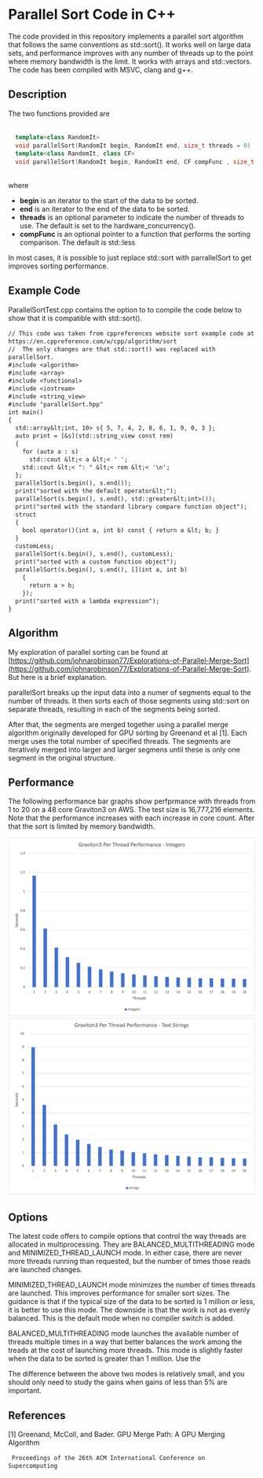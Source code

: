 # Parallel Sort Code in C++

The code provided in this repository implements a parallel sort algorithm that follows the same conventions as std::sort().  It works well on large data sets, and performance improves with any number of threads up to the point where memory bandwidth is the limit.  It works with arrays and std::vectors.  The code has been compiled with MSVC, clang and g++.


## Description

The two functions provided are

```cpp

  template<class RandomIt>
  void parallelSort(RandomIt begin, RandomIt end, size_t threads = 0) 
  template<class RandomIt, class CF>
  void parallelSort(RandomIt begin, RandomIt end, CF compFunc , size_t threads = 0)
  
```

where

- **begin** is an iterator to the start of the data to be sorted.
- **end** is an iterator to the end of the data to be sorted.
- **threads** is an optional parameter to indicate the number of threads to use.  The default is set to the hardware_concurrency().
- **compFunc** is an optional pointer to a function that performs the sorting comparison.  The default is std::less

In most cases, it is possible to just replace std::sort with parrallelSort to get improves sorting performance.

## Example Code
ParallelSortTest.cpp contains the option to to compile the code below to show that it is compatible with std::sort().
```
// This code was taken from cppreferences website sort example code at https://en.cppreference.com/w/cpp/algorithm/sort
//  The only changes are that std::sort() was replaced with parallelSort.
#include <algorithm>
#include <array>
#include <functional>
#include <iostream>
#include <string_view>
#include "parallelSort.hpp"
int main()
{
  std::array&lt;int, 10> s{ 5, 7, 4, 2, 8, 6, 1, 9, 0, 3 };
  auto print = [&s](std::string_view const rem)
  {
    for (auto a : s)
      std::cout &lt;< a &lt;< ' ';
    std::cout &lt;< ": " &lt;< rem &lt;< '\n';
  };
  parallelSort(s.begin(), s.end());
  print("sorted with the default operator&lt;");
  parallelSort(s.begin(), s.end(), std::greater&lt;int>());
  print("sorted with the standard library compare function object");
  struct
  {
    bool operator()(int a, int b) const { return a &lt; b; }
  }
  customLess;
  parallelSort(s.begin(), s.end(), customLess);
  print("sorted with a custom function object");
  parallelSort(s.begin(), s.end(), [](int a, int b)
    {
      return a > b;
    });
  print("sorted with a lambda expression");
}

```


## Algorithm

My exploration of parallel sorting can be found at [https://github.com/johnarobinson77/Explorations-of-Parallel-Merge-Sort](https://github.com/johnarobinson77/Explorations-of-Parallel-Merge-Sort).  But here is a brief explanation.

parallelSort breaks up the input data into a numer of segments equal to the number of threads.  It then sorts each of those segments using std::sort on separate threads, resulting in each of the segments being sorted.

After that, the segments are merged together using a parallel merge algorithm originally developed for GPU sorting by Greenand et al [1].  Each merge uses the total number of specified threads.  The segments are iteratively merged into larger and larger segmens until these is only one segment in the original structure.


## Performance

The following performance bar graphs show perfprmance with threads from 1 to 20 on a 48 core Graviton3 on AWS.  The test size is 16,777,216 elements.  Note that the performance increases with each increase in core count.  After that the sort is limited by memory bandwidth.

![Integer Sort Performance](https://github.com/johnarobinson77/ParallelSort/blob/main/Integers.png)
![String Sort Performance](https://github.com/johnarobinson77/ParallelSort/blob/main/Strings.png)

## Options
The latest code offers to compile options that control the way threads are allocated in multiprocessing.  They are BALANCED_MULTITHREADING mode and MINIMIZED_THREAD_LAUNCH mode.  In either case, there are never more threads running than requested, but the number of times those reads are launched changes.

MINIMIZED_THREAD_LAUNCH mode minimizes the number of times threads are launched.  This improves performance for smaller sort sizes.  The guidance is that if the typical size of the data to be sorted is 1 million or less, it is better to use this mode.    The downside is that the work is not as evenly balanced.  This is the default mode when no compiler switch is added.

BALANCED_MULTITHREADING mode launches the available number of threads multiple times in a way that better balances the work among the treads at the cost of launching more threads.  This mode is slightly faster when the data to be sorted is greater than 1 million.  Use the 

The difference between the above two modes is relatively small, and you should only need to study the gains when gains of less than 5% are important.

## References

[1] Greenand, McColl, and Bader.  GPU Merge Path: A GPU Merging Algorithm

     Proceedings of the 26th ACM International Conference on Supercomputing
